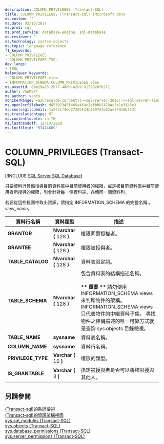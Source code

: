 ```yaml
---
description: COLUMN_PRIVILEGES (Transact-SQL)
title: COLUMN_PRIVILEGES (Transact-sql) |Microsoft Docs
ms.custom: ''
ms.date: 03/15/2017
ms.prod: sql
ms.prod_service: database-engine, sql-database
ms.reviewer: ''
ms.technology: system-objects
ms.topic: language-reference
f1_keywords:
- COLUMN_PRIVILEGES
- COLUMN_PRIVILEGES_TSQL
dev_langs:
- TSQL
helpviewer_keywords:
- COLUMN_PRIVILEGES view
- INFORMATION_SCHEMA.COLUMN_PRIVILEGES view
ms.assetid: 8ae29a85-2b77-48db-a2b9-a1720287b271
author: VanMSFT
ms.author: vanto
monikerRange: =azuresqldb-current||>=sql-server-2016||>=sql-server-linux-2017||=azuresqldb-mi-current
ms.openlocfilehash: d45392345f469a4f4c2afbbb2428ac3b1e31b3e3
ms.sourcegitcommit: 1a544cf4dd2720b124c3697d1e62ae7741db757c
ms.translationtype: MT
ms.contentlocale: zh-TW
ms.lasthandoff: 12/14/2020
ms.locfileid: "97474689"
---
```

# <a name="column_privileges-transact-sql"></a>COLUMN_PRIVILEGES (Transact-SQL)
[!INCLUDE [SQL Server SQL Database](../../includes/applies-to-version/sql-asdb.md)]

  只要資料行具備授與目前資料庫中目前使用者的權限，或是被目前資料庫中目前使用者所授與的權限，則會針對每一個資料夾，各傳回一個資料列。  
  
 若要從這些視圖中取出資訊，請指定 INFORMATION_SCHEMA 的完整名稱 **。**_view_name_。  
  
|資料行名稱|資料類型|描述|  
|-----------------|---------------|-----------------|  
|**GRANTOR**|**Nvarchar (** 128 **)**|權限同意授權者。|  
|**GRANTEE**|**Nvarchar (** 128 **)**|權限被授與者。|  
|**TABLE_CATALOG**|**Nvarchar (** 128 **)**|資料表限定詞。|  
|**TABLE_SCHEMA**|**Nvarchar (** 128 **)**|包含資料表的結構描述名稱。<br /><br /> **&#42;&#42; 重要 &#42;&#42;** 請勿使用 INFORMATION_SCHEMA views 來判斷物件的架構。 INFORMATION_SCHEMA views 只代表物件的中繼資料子集。 尋找物件之結構描述的唯一可靠方式就是查詢 sys.objects 目錄檢視。|  
|**TABLE_NAME**|**sysname**|資料表名稱。|  
|**COLUMN_NAME**|**sysname**|資料行名稱。|  
|**PRIVILEGE_TYPE**|**Varchar (** 10 **)**|權限的類型。|  
|**IS_GRANTABLE**|**Varchar (** 3 **)**|指定被授與者是否可以將權限授與其他人。|  
  
## <a name="see-also"></a>另請參閱  
 [&#40;Transact-sql&#41;的系統檢視 ](../../t-sql/language-reference.md)   
 [&#40;Transact-sql&#41;的資訊架構視圖 ](~/relational-databases/system-information-schema-views/system-information-schema-views-transact-sql.md)   
 [sys.sql_modules &#40;Transact-SQL&#41;](../../relational-databases/system-catalog-views/sys-sql-modules-transact-sql.md)   
 [sys.objects &#40;Transact-SQL&#41;](../../relational-databases/system-catalog-views/sys-objects-transact-sql.md)   
 [sys.database_permissions &#40;Transact-SQL&#41;](../../relational-databases/system-catalog-views/sys-database-permissions-transact-sql.md)   
 [sys.server_permissions &#40;Transact-SQL&#41;](../../relational-databases/system-catalog-views/sys-server-permissions-transact-sql.md)  
  

